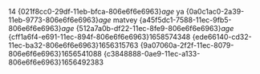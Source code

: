 14
{021f8cc0-29df-11eb-bfca-806e6f6e6963}$age$ ya
{0a0c1ac0-2a39-11eb-9773-806e6f6e6963}$age$ matvey
{a45f5dc1-7588-11ec-9fb5-806e6f6e6963}$age$
{512a7a0b-df22-11ec-8fe9-806e6f6e6963}$age$
{cff1a6f4-e691-11ec-894f-806e6f6e6963}$1658574348$
{ede66140-cd32-11ec-ba32-806e6f6e6963}$1656315763$
{9a07060a-2f2f-11ec-8079-806e6f6e6963}$1656541088$
{c3848888-0ae9-11ec-a133-806e6f6e6963}$1656492383$
